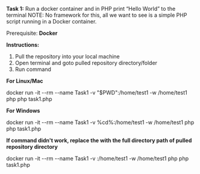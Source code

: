 **Task 1:**
Run a docker container and in PHP print “Hello World” to the terminal
NOTE: No framework for this, all we want to see is a simple PHP script running in a Docker container.

Prerequisite:
**Docker**

**Instructions:**
1. Pull the repository into your local machine
2. Open terminal and goto pulled repository directory/folder
3. Run command
    
  **For Linux/Mac**
   
   docker run -it --rm --name Task1 -v "$PWD":/home/test1 -w /home/test1 php php task1.php
   

   **For Windows**
   
   docker run -it --rm --name Task1 -v %cd%:/home/test1 -w /home/test1 php php task1.php
   

   **If command didn't work, replace the <current directory path> with the full directory path of pulled repository directory**
    
   docker run -it --rm --name Task1 -v <current directory path>:/home/test1 -w /home/test1 php php task1.php
